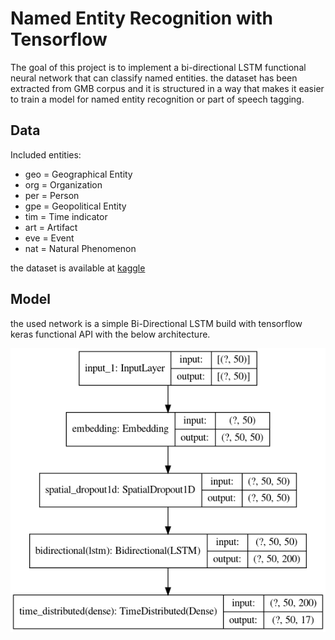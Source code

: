 # Named Entity Recognition with Tensorflow

The goal of this project is to implement a bi-directional LSTM functional neural
network that can classify named entities. the dataset has been extracted from
GMB corpus and it is structured in a way that makes it easier to train a model
for named entity recognition or part of speech tagging.

## Data

Included entities:

- geo = Geographical Entity
- org = Organization
- per = Person
- gpe = Geopolitical Entity
- tim = Time indicator
- art = Artifact
- eve = Event
- nat = Natural Phenomenon

the dataset is available at
[kaggle](https://www.kaggle.com/datasets/abhinavwalia95/entity-annotated-corpus)

## Model

the used network is a simple Bi-Directional LSTM build with tensorflow keras
functional API with the below architecture.

![model](./model.png)
